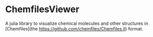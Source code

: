 # ChemfilesViewer

A julia library to visualize chemical molecules and other structures in [Chemfiles](the https://github.com/chemfiles/Chemfiles.jl) format.

